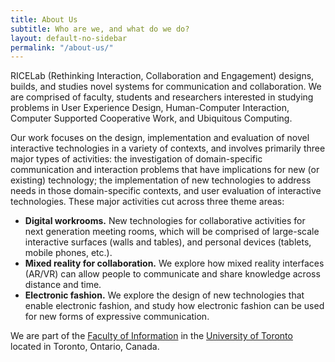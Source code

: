 ```yaml
---
title: About Us
subtitle: Who are we, and what do we do?
layout: default-no-sidebar
permalink: "/about-us/"
---
```


RICELab (Rethinking Interaction, Collaboration and Engagement) designs, builds, and studies novel systems for communication and collaboration. We are comprised of faculty, students and researchers interested in studying problems in User Experience Design, Human-Computer Interaction, Computer Supported Cooperative Work, and Ubiquitous Computing. 

Our work focuses on the design, implementation and evaluation of novel interactive technologies in a variety of contexts, and involves primarily three major types of activities: the investigation of domain-specific communication and interaction problems that have implications for new (or existing) technology; the implementation of new technologies to address needs in those domain-specific contexts, and user evaluation of interactive technologies. These major activities cut across three theme areas:

* **Digital workrooms.** New technologies for collaborative activities for next generation meeting rooms, which will be comprised of large-scale interactive surfaces (walls and tables), and personal devices (tablets, mobile phones, etc.).
* **Mixed reality for collaboration.** We explore how mixed reality interfaces (AR/VR) can allow people to communicate and share knowledge across distance and time.
* **Electronic fashion.** We explore the design of new technologies that enable electronic fashion, and study how electronic fashion can be used for new forms of expressive communication. 

We are part of the [Faculty of Information](http://ischool.utoronto.ca/) in the [University of Toronto](http://www.utoronto.ca/) located in Toronto, Ontario, Canada.
